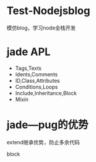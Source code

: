 # Test-Nodejsblog
模仿blog，学习node全栈开发
# jade APL
* Tags,Texts
* Idents,Comments
* ID,Class,Attributes
* Conditions,Loops
* Include,Inheritance,Block
* Mixin

# jade—pug的优势
extend继承优势，防止多余代码

block 
